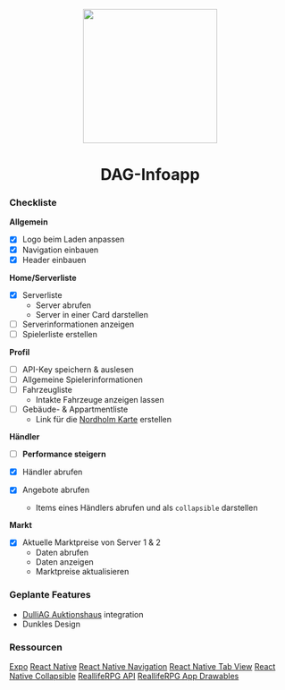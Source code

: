 <p align="center">
  <img src="https://files.dulliag.de/share/qr-code.png" width="240px" height="auto">
</p>

<h1 align="center">DAG-Infoapp</h1>

### Checkliste

**Allgemein**

- [x] Logo beim Laden anpassen
- [x] Navigation einbauen
- [x] Header einbauen

**Home/Serverliste**

- [x] Serverliste
  - Server abrufen
  - Server in einer Card darstellen
- [ ] Serverinformationen anzeigen
- [ ] Spielerliste erstellen

**Profil**

- [ ] API-Key speichern & auslesen
- [ ] Allgemeine Spielerinformationen
- [ ] Fahrzeugliste
  - Intakte Fahrzeuge anzeigen lassen
- [ ] Gebäude- & Appartmentliste
  - Link für die [Nordholm Karte](https://info.realliferpg.de/map) erstellen

**Händler**

- [ ] **Performance steigern**
- [x] Händler abrufen
- [x] Angebote abrufen

  - Items eines Händlers abrufen und als `collapsible` darstellen

**Markt**

- [x] Aktuelle Marktpreise von Server 1 & 2
  - Daten abrufen
  - Daten anzeigen
  - Marktpreise aktualisieren

### Geplante Features

- [DulliAG Auktionshaus](https://dulliag.de/Auktionen/) integration
- Dunkles Design

### Ressourcen

[Expo](https://expo.io)
[React Native](https://reactnative.dev/)
[React Native Navigation](https://reactnavigation.org/)
[React Native Tab View](https://www.npmjs.com/package/react-native-tab-view)
[React Native Collapsible](https://github.com/oblador/react-native-collapsible)
[ReallifeRPG API](https://api.realliferpg.de)
[ReallifeRPG App Drawables](https://github.com/A3ReallifeRPG/RealLifeRPG-App/tree/master/app/src/main/res/drawable)
